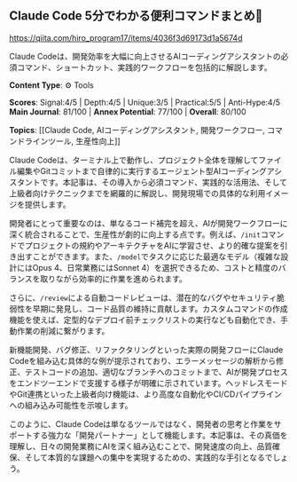 ## Claude Code 5分でわかる便利コマンドまとめ🚀

https://qiita.com/hiro_program17/items/4036f3d69173d1a5674d

Claude Codeは、開発効率を大幅に向上させるAIコーディングアシスタントの必須コマンド、ショートカット、実践的ワークフローを包括的に解説します。

**Content Type**: ⚙️ Tools

**Scores**: Signal:4/5 | Depth:4/5 | Unique:3/5 | Practical:5/5 | Anti-Hype:4/5
**Main Journal**: 81/100 | **Annex Potential**: 77/100 | **Overall**: 80/100

**Topics**: [[Claude Code, AIコーディングアシスタント, 開発ワークフロー, コマンドラインツール, 生産性向上]]

Claude Codeは、ターミナル上で動作し、プロジェクト全体を理解してファイル編集やGitコミットまで自律的に実行するエージェント型AIコーディングアシスタントです。本記事は、その導入から必須コマンド、実践的な活用法、そして上級者向けテクニックまでを網羅的に解説し、開発現場での具体的な利用イメージを提供します。

開発者にとって重要なのは、単なるコード補完を超え、AIが開発ワークフローに深く統合されることで、生産性が劇的に向上する点です。例えば、`/init`コマンドでプロジェクトの規約やアーキテクチャをAIに学習させ、より的確な提案を引き出すことができます。また、`/model`でタスクに応じた最適なモデル（複雑な設計にはOpus 4、日常業務にはSonnet 4）を選択できるため、コストと精度のバランスを取りながら効率的に作業を進められます。

さらに、`/review`による自動コードレビューは、潜在的なバグやセキュリティ脆弱性を早期に発見し、コード品質の維持に貢献します。カスタムコマンドの作成機能を使えば、定型的なデプロイ前チェックリストの実行なども自動化でき、手動作業の削減に繋がります。

新機能開発、バグ修正、リファクタリングといった実際の開発フローにClaude Codeを組み込む具体的な例が提示されており、エラーメッセージの解析から修正、テストコードの追加、適切なブランチへのコミットまで、AIが開発プロセスをエンドツーエンドで支援する様子が明確に示されています。ヘッドレスモードやGit連携といった上級者向け機能は、より高度な自動化やCI/CDパイプラインへの組み込み可能性を示唆します。

このように、Claude Codeは単なるツールではなく、開発者の思考と作業をサポートする強力な「開発パートナー」として機能します。本記事は、その真価を理解し、日々の開発業務にAIを深く組み込むことで、開発速度の向上、品質確保、そして本質的な課題への集中を実現するための、実践的な手引となるでしょう。